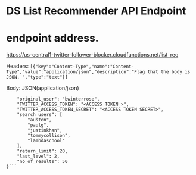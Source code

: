 # DS List Recommender API Endpoint

# endpoint address. 
https://us-central1-twitter-follower-blocker.cloudfunctions.net/list_rec

Headers: 
```[{"key":"Content-Type","name":"Content-Type","value":"application/json","description":"Flag that the body is JSON. ","type":"text"}]```

Body: JSON(application/json)
```{
    "original_user": "bwinterrose",
    "TWITTER_ACCESS_TOKEN": "<ACCESS TOKEN >",
    "TWITTER_ACCESS_TOKEN_SECRET": "<ACCESS TOKEN SECRET>",
    "search_users": [
        "austen",
        "paulg",
        "justinkhan",
        "tommycollison",
        "lambdaschool"
    ],
    "return_limit": 20,
    "last_level": 2,
    "no_of_results": 50
}```
